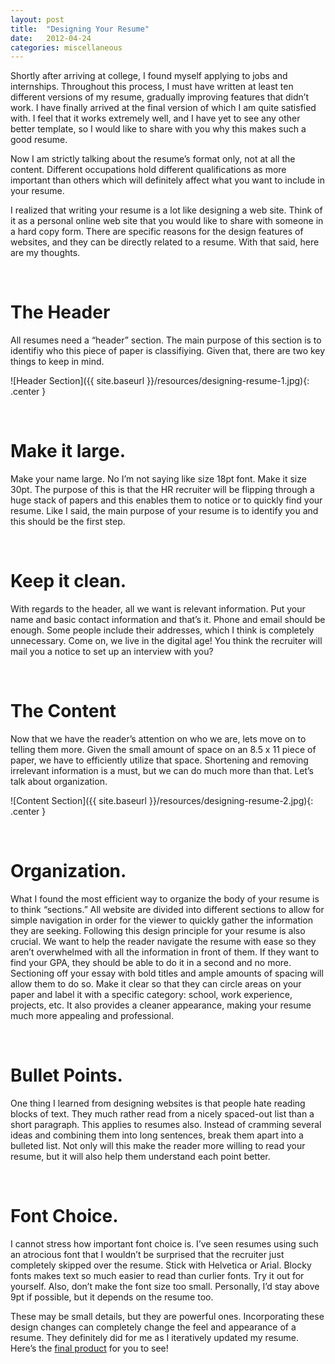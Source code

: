 ```yaml
---
layout: post
title:  "Designing Your Resume"
date:   2012-04-24
categories: miscellaneous
---
```

Shortly after arriving at college, I found myself applying to jobs and internships. Throughout this process, I must have written at least ten different versions of my resume, gradually improving features that didn’t work. I have finally arrived at the final version of which I am quite satisfied with.  I feel that it works extremely well, and I have yet to see any other better template, so I would like to share with you why this makes such a good resume.

Now I am strictly talking about the resume’s format only, not at all the content. Different occupations hold different qualifications as more important than others which will definitely affect what you want to include in your resume.

I realized that writing your resume is a lot like designing a web site. Think of it as a personal online web site that you would like to share with someone in a hard copy form. There are specific reasons for the design features of websites, and they can be directly related to a resume. With that said, here are my thoughts.

<br>

The Header
==========
All resumes need a “header” section. The main purpose of this section is to identifiy who this piece of paper is classifiying. Given that, there are two key things to keep in mind.

![Header Section]({{ site.baseurl }}/resources/designing-resume-1.jpg){: .center }

<br>

Make it large.
==============
Make your name large.  No I’m not saying like size 18pt font.  Make it size 30pt.  The purpose of this is that the HR recruiter will be flipping through a huge stack of papers and this enables them to notice or to quickly find your resume.  Like I said, the main purpose of your resume is to identify you and this should be the first step.

<br>

Keep it clean.
==============
With regards to the header, all we want is relevant information.  Put your name and basic contact information and that’s it.  Phone and email should be enough.  Some people include their addresses, which I think is completely unnecessary.  Come on, we live in the digital age!  You think the recruiter will mail you a notice to set up an interview with you?  

<br>

The Content
===========
Now that we have the reader’s attention on who we are, lets move on to telling them more. Given the small amount of space on an 8.5 x 11 piece of paper, we have to efficiently utilize that space.  Shortening and removing irrelevant information is a must, but we can do much more than that.  Let’s talk about organization.  

![Content Section]({{ site.baseurl }}/resources/designing-resume-2.jpg){: .center }

<br>

Organization.
=============
What I found the most efficient way to organize the body of your resume is to think “sections.”  All website are divided into different sections to allow for simple navigation in order for the viewer to quickly gather the information they are seeking.  Following this design principle for your resume is also crucial.  We want to help the reader navigate the resume with ease so they aren’t overwhelmed with all the information in front of them.  If they want to find your GPA, they should be able to do it in a second and no more.  Sectioning off your essay with bold titles and ample amounts of spacing will allow them to do so.  Make it clear so that they can circle areas on your paper and label it with a specific category: school, work experience, projects, etc.  It also provides a cleaner appearance, making your resume much more appealing and professional.  

<br>

Bullet Points.
==============
One thing I learned from designing websites is that people hate reading blocks of text.  They much rather read from a nicely spaced-out list than a short paragraph.  This applies to resumes also.  Instead of cramming several ideas and combining them into long sentences, break them apart into a bulleted list.  Not only will this make the reader more willing to read your resume, but it will also help them understand each point better.  

<br>

Font Choice.
==============
I cannot stress how important font choice is.  I’ve seen resumes using such an atrocious font that I wouldn’t be surprised that the recruiter just completely skipped over the resume.  Stick with Helvetica or Arial.  Blocky fonts makes text so much easier to read than curlier fonts.  Try it out for yourself.  Also, don’t make the font size too small.  Personally, I’d stay above 9pt if possible, but it depends on the resume too.  

These may be small details, but they are powerful ones.  Incorporating these design changes can completely change the feel and appearance of a resume.  They definitely did for me as I iteratively updated my resume.  Here’s the [final product]() for you to see!
